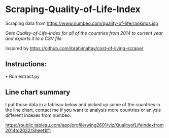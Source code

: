 # Scraping-Quality-of-Life-Index

Scraping data from https://www.numbeo.com/quality-of-life/rankings.jsp

*Gets Quality-of-Life-Index for all of the countries from 2014 to current year and exports it to a CSV file.*


Inspired by https://github.com/ibrahimaltay/cost-of-living-scraper

## Instructions:

• Run extract.py

## Line chart summary

I put those data in a tableau below and picked up some of the countries in the line chart, contact me if you want to analysis more countries or anlysis different indexes from numbeo.

https://public.tableau.com/app/profile/wing2601/viz/QualityofLifeIndexfrom2014to2022/Sheet1#1
